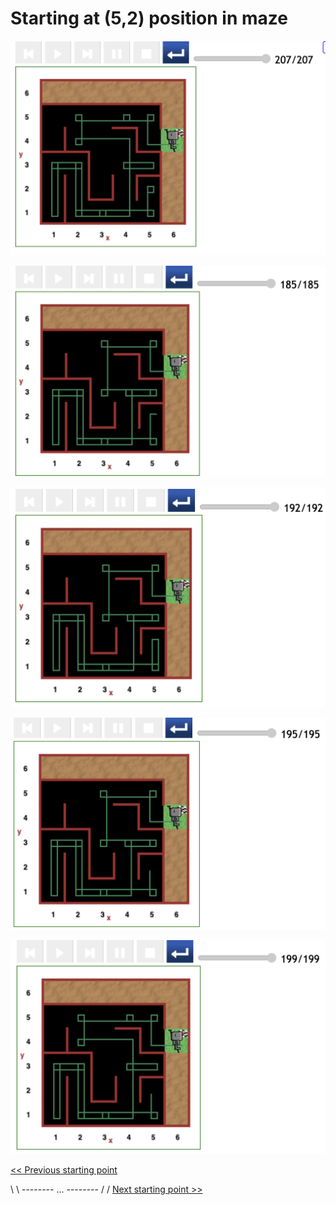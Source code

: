 # Starting at (5,2) position in maze

![Figure: ...](../img/start-at-5-2/start@-5,2-not-direct-manouvre2.png)

![Figure: ...](../img/start-at-5-2/start@-5,2-not-direct-manouvre3.png)

![Figure: ...](../img/start-at-5-2/start@-5,2-not-direct-manouvre4.png)

![Figure: ...](../img/start-at-5-2/start@-5,2-not-direct-manouvre4~.png)

![Figure: ...](../img/start-at-5-2/start@-5,2-not-direct-manouvre.png)

[<< Previous starting point](<starting-at-(5,1)-position.md>)

\ \ -------- ... -------- / / [Next starting point >>](<starting-at-(4,2)-position.md>)
